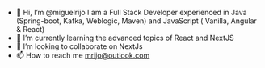 - 👋 Hi, I’m @miguelrijo I am a Full Stack Developer experienced in Java (Spring-boot, Kafka, Weblogic, Maven) and JavaScript ( Vanilla, Angular & React)
- 🌱 I’m currently learning the advanced topics of React and NextJS
- 💞️ I’m looking to collaborate on NextJs
- 📫 How to reach me mrijo@outlook.com

<!---
miguelrijo/miguelrijo is a ✨ special ✨ repository because its `README.md` (this file) appears on your GitHub profile.
You can click the Preview link to take a look at your changes.
--->
